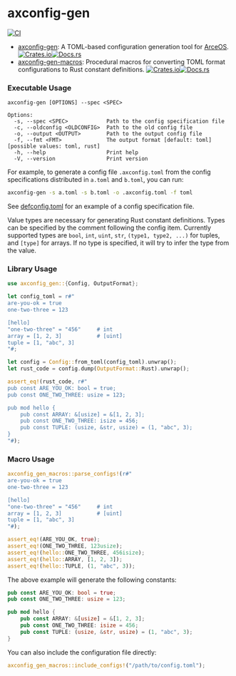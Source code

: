 # axconfig-gen

[![CI](https://github.com/arceos-org/axconfig-gen/actions/workflows/ci.yml/badge.svg?branch=main)](https://github.com/arceos-org/axconfig-gen/actions/workflows/ci.yml)

* [axconfig-gen](axconfig-gen): A TOML-based configuration generation tool for [ArceOS](https://github.com/arceos-org/arceos). [![Crates.io](https://img.shields.io/crates/v/axconfig-gen)](https://crates.io/crates/axconfig-gen)[![Docs.rs](https://docs.rs/axconfig-gen/badge.svg)](https://docs.rs/axconfig-gen)
* [axconfig-gen-macros](axconfig-gen-macros): Procedural macros for converting TOML format configurations to Rust constant definitions. [![Crates.io](https://img.shields.io/crates/v/axconfig-gen-macros)](https://crates.io/crates/axconfig-gen-macros)[![Docs.rs](https://docs.rs/axconfig-gen-macros/badge.svg)](https://docs.rs/axconfig-gen-macros)

### Executable Usage

```text
axconfig-gen [OPTIONS] --spec <SPEC>

Options:
  -s, --spec <SPEC>            Path to the config specification file
  -c, --oldconfig <OLDCONFIG>  Path to the old config file
  -o, --output <OUTPUT>        Path to the output config file
  -f, --fmt <FMT>              The output format [default: toml] [possible values: toml, rust]
  -h, --help                   Print help
  -V, --version                Print version
```

For example, to generate a config file `.axconfig.toml` from the config specifications distributed in `a.toml` and `b.toml`, you can run:

```sh
axconfig-gen -s a.toml -s b.toml -o .axconfig.toml -f toml
```

See [defconfig.toml](example-configs/defconfig.toml) for an example of a config specification file.

Value types are necessary for generating Rust constant definitions. Types can be specified by the comment following the config item. Currently supported types are `bool`, `int`, `uint`, `str`, `(type1, type2, ...)` for tuples, and `[type]` for arrays. If no type is specified, it will try to infer the type from the value.

### Library Usage

```rust
use axconfig_gen::{Config, OutputFormat};

let config_toml = r#"
are-you-ok = true
one-two-three = 123

[hello]
"one-two-three" = "456"     # int
array = [1, 2, 3]           # [uint]
tuple = [1, "abc", 3]
"#;

let config = Config::from_toml(config_toml).unwrap();
let rust_code = config.dump(OutputFormat::Rust).unwrap();

assert_eq!(rust_code, r#"
pub const ARE_YOU_OK: bool = true;
pub const ONE_TWO_THREE: usize = 123;

pub mod hello {
    pub const ARRAY: &[usize] = &[1, 2, 3];
    pub const ONE_TWO_THREE: isize = 456;
    pub const TUPLE: (usize, &str, usize) = (1, "abc", 3);
}
"#);
```

### Macro Usage

```rust
axconfig_gen_macros::parse_configs!(r#"
are-you-ok = true
one-two-three = 123

[hello]
"one-two-three" = "456"     # int
array = [1, 2, 3]           # [uint]
tuple = [1, "abc", 3]
"#);

assert_eq!(ARE_YOU_OK, true);
assert_eq!(ONE_TWO_THREE, 123usize);
assert_eq!(hello::ONE_TWO_THREE, 456isize);
assert_eq!(hello::ARRAY, [1, 2, 3]);
assert_eq!(hello::TUPLE, (1, "abc", 3));
```

The above example will generate the following constants:

```rust
pub const ARE_YOU_OK: bool = true;
pub const ONE_TWO_THREE: usize = 123;

pub mod hello {
    pub const ARRAY: &[usize] = &[1, 2, 3];
    pub const ONE_TWO_THREE: isize = 456;
    pub const TUPLE: (usize, &str, usize) = (1, "abc", 3);
}
```

You can also include the configuration file directly:

```rust
axconfig_gen_macros::include_configs!("/path/to/config.toml");
```
